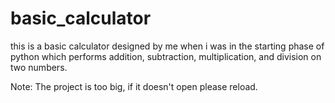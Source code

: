 # basic_calculator
this is a basic calculator designed by me when i was in the starting phase of python which performs addition, subtraction, multiplication, and division on two numbers.

Note: The project is too big, if it doesn't open please reload.
